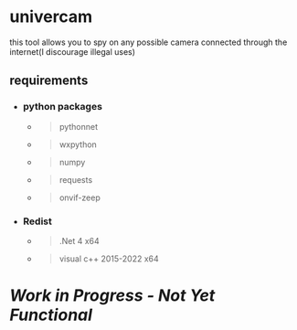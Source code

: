 # univercam
this tool allows you to spy on any possible camera connected through the internet(I discourage illegal uses)
## requirements
- ### python packages
  - > pythonnet
  
  - > wxpython
  
  - > numpy
    
  - > requests
     
  - > onvif-zeep
- ### Redist
  - > .Net 4 x64
    
  - > visual c++ 2015-2022 x64
# *Work in Progress - Not Yet Functional*
